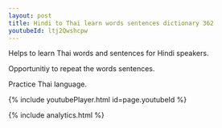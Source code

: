 ```yaml
---
layout: post
title: Hindi to Thai learn words sentences dictionary 362 
youtubeId: ltj2Qwshcpw
---
```

 
 
Helps to learn Thai words and sentences for Hindi speakers.

Opportunitiy to repeat the words sentences. 

Practice Thai language. 
 
{% include youtubePlayer.html id=page.youtubeId %}
 
 
{% include analytics.html %}